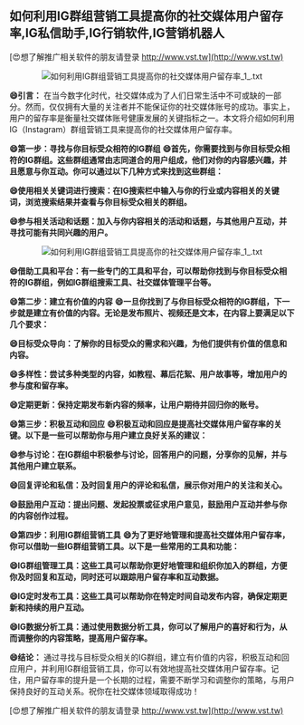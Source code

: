 ## **如何利用IG群组营销工具提高你的社交媒体用户留存率,IG私信助手,IG行销软件,IG营销机器人**

[😍想了解推广相关软件的朋友请登录 http://www.vst.tw](http://www.vst.tw)

 <center><img src="https://vst.tw/MP4/tuiguang/png/3.png" alt="如何利用IG群组营销工具提高你的社交媒体用户留存率_1_.txt"></center>

**😄引言：**
在当今数字化时代，社交媒体成为了人们日常生活中不可或缺的一部分。然而，仅仅拥有大量的关注者并不能保证你的社交媒体账号的成功。事实上，用户的留存率是衡量社交媒体账号健康发展的关键指标之一。本文将介绍如何利用IG（Instagram）群组营销工具来提高你的社交媒体用户留存率。

**😄第一步：寻找与你目标受众相符的IG群组**
**😄首先，你需要找到与你目标受众相符的IG群组。这些群组通常由志同道合的用户组成，他们对你的内容感兴趣，并且愿意与你互动。你可以通过以下几种方式来找到这些群组：**

**😄使用相关关键词进行搜索：在IG搜索栏中输入与你的行业或内容相关的关键词，浏览搜索结果并查看与你目标受众相关的群组。**

**😄参与相关活动和话题：加入与你内容相关的活动和话题，与其他用户互动，并寻找可能有共同兴趣的用户。**

 <center><img src="https://vst.tw/MP4/tuiguang/png/7.png" alt="如何利用IG群组营销工具提高你的社交媒体用户留存率_1_.txt"></center>

**😄借助工具和平台：有一些专门的工具和平台，可以帮助你找到与你目标受众相符的IG群组，例如IG群组搜索工具、社交媒体管理平台等。**

**😄第二步：建立有价值的内容**
**😄一旦你找到了与你目标受众相符的IG群组，下一步就是建立有价值的内容。无论是发布照片、视频还是文本，在内容上要满足以下几个要求：**

**😄目标受众导向：了解你的目标受众的需求和兴趣，为他们提供有价值的信息和内容。**

**😄多样性：尝试多种类型的内容，如教程、幕后花絮、用户故事等，增加用户的参与度和留存率。**

**😄定期更新：保持定期发布新内容的频率，让用户期待并回归你的账号。**

**😄第三步：积极互动和回应**
**😄积极互动和回应是提高社交媒体用户留存率的关键。以下是一些可以帮助你与用户建立良好关系的建议：**

**😄参与讨论：在IG群组中积极参与讨论，回答用户的问题，分享你的见解，并与其他用户建立联系。**

**😄回复评论和私信：及时回复用户的评论和私信，展示你对用户的关注和关心。**

**😄鼓励用户互动：提出问题、发起投票或征求用户意见，鼓励用户互动并参与你的内容创作过程。**

**😄第四步：利用IG群组营销工具**
**😄为了更好地管理和提高社交媒体用户留存率，你可以借助一些IG群组营销工具。以下是一些常用的工具和功能：**

**😄IG群组管理工具：这些工具可以帮助你更好地管理和组织你加入的群组，方便你及时回复和互动，同时还可以跟踪用户留存率和互动数据。**

**😄IG定时发布工具：这些工具可以帮助你在特定时间自动发布内容，确保定期更新和持续的用户互动。**

**😄IG数据分析工具：通过使用数据分析工具，你可以了解用户的喜好和行为，从而调整你的内容策略，提高用户留存率。**

**😄结论：**
通过寻找与目标受众相关的IG群组，建立有价值的内容，积极互动和回应用户，并利用IG群组营销工具，你可以有效地提高社交媒体用户留存率。记住，用户留存率的提升是一个长期的过程，需要不断学习和调整你的策略，与用户保持良好的互动关系。祝你在社交媒体领域取得成功！

[😍想了解推广相关软件的朋友请登录 http://www.vst.tw](http://www.vst.tw)



